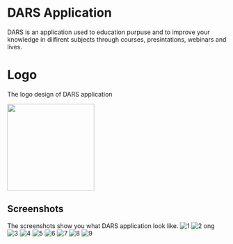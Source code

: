 
# DARS Application
DARS is an application used to education purpuse and to improve your knowledge in diifirent subjects through courses, presintations, webinars and lives.


# Logo
The logo design of DARS application 


<img src="https://user-images.githubusercontent.com/106588996/180645572-45ef4753-285b-4735-b06b-9eace4d074af.png" height="200" width="200" >
<br>


## Screenshots
The screenshots show you what DARS application look like.
![1](https://user-images.githubusercontent.com/106588996/180885299-24ea048a-6257-4d9b-85a1-636877ebaf71.PNG)
![2 ong](https://user-images.githubusercontent.com/106588996/180885303-cf3f6716-dba2-48ef-b371-dfe81161a746.PNG)
![3](https://user-images.githubusercontent.com/106588996/180885304-2d454c9c-6014-4458-bd3b-263ab3fd8e08.png)
![4](https://user-images.githubusercontent.com/106588996/180885306-56be80cd-c965-4c70-9ae9-09396227ee63.png)
![5](https://user-images.githubusercontent.com/106588996/180885309-e5dad327-7b77-43d1-b421-024df0da0e0a.png)
![6](https://user-images.githubusercontent.com/106588996/180885310-8e985f13-96f2-4112-92e4-1567dab8602d.png)
![7](https://user-images.githubusercontent.com/106588996/180885313-84b79f52-9c6f-49c7-955b-58bf4aa58693.png)
![8](https://user-images.githubusercontent.com/106588996/180885316-3b40b0e9-7834-48b9-ba69-0f8d253209a3.PNG)
![9](https://user-images.githubusercontent.com/106588996/180885318-425ef8b9-6e30-4ff0-954a-bfa63440afc6.PNG)

